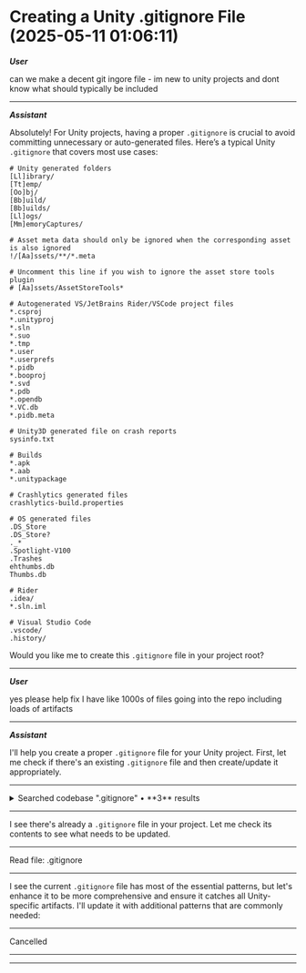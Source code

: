 <!-- Generated by SpecStory -->

# Creating a Unity .gitignore File (2025-05-11 01:06:11)

_**User**_

can we make a decent git ingore file - im new to unity projects and dont know what should typically be included

---

_**Assistant**_

Absolutely! For Unity projects, having a proper `.gitignore` is crucial to avoid committing unnecessary or auto-generated files. Here’s a typical Unity `.gitignore` that covers most use cases:

```
# Unity generated folders
[Ll]ibrary/
[Tt]emp/
[Oo]bj/
[Bb]uild/
[Bb]uilds/
[Ll]ogs/
[Mm]emoryCaptures/

# Asset meta data should only be ignored when the corresponding asset is also ignored
!/[Aa]ssets/**/*.meta

# Uncomment this line if you wish to ignore the asset store tools plugin
# [Aa]ssets/AssetStoreTools*

# Autogenerated VS/JetBrains Rider/VSCode project files
*.csproj
*.unityproj
*.sln
*.suo
*.tmp
*.user
*.userprefs
*.pidb
*.booproj
*.svd
*.pdb
*.opendb
*.VC.db
*.pidb.meta

# Unity3D generated file on crash reports
sysinfo.txt

# Builds
*.apk
*.aab
*.unitypackage

# Crashlytics generated files
crashlytics-build.properties

# OS generated files
.DS_Store
.DS_Store?
._*
.Spotlight-V100
.Trashes
ehthumbs.db
Thumbs.db

# Rider
.idea/
*.sln.iml

# Visual Studio Code
.vscode/
.history/
```

Would you like me to create this `.gitignore` file in your project root?

---

_**User**_

yes please help fix I have like 1000s of files going into the repo including loads of artifacts

---

_**Assistant**_

I'll help you create a proper `.gitignore` file for your Unity project. First, let me check if there's an existing `.gitignore` file and then create/update it appropriately.


---

<details>
            <summary>Searched codebase ".gitignore" • **3** results</summary>
        
| File |
|------|
| `undefined` |
| `undefined` |
| `undefined` |

</details>

---

I see there's already a `.gitignore` file in your project. Let me check its contents to see what needs to be updated.


---

Read file: .gitignore

---

I see the current `.gitignore` file has most of the essential patterns, but let's enhance it to be more comprehensive and ensure it catches all Unity-specific artifacts. I'll update it with additional patterns that are commonly needed:


---

Cancelled

---



---

